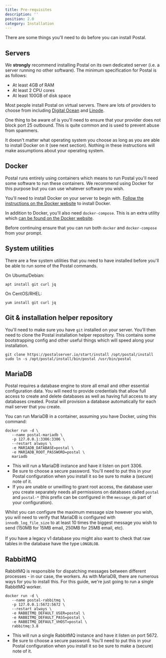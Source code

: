 ```yaml
---
title: Pre-requisites
description: ''
position: 2.0
category: Installation
---
```


There are some things you'll need to do before you can install Postal.

## Servers

We **strongly** recommend installing Postal on its own dedicated server (i.e. a server running no other software). The minimum specification for Postal is as follows:

* At least 4GB of RAM
* At least 2 CPU cores
* At least 100GB of disk space

Most people install Postal on virtual servers. There are lots of providers to choose from including [Digital Ocean](https://m.do.co/c/17696597a9ed) and [Linode](https://www.linode.com).

One thing to be aware of is you'll need to ensure that your provider does not block port 25 outbound. This is quite common and is used to prevent abuse from spammers.

It doesn't matter what operating system you choose as long as you are able to install Docker on it (see next section). Nothing in these instructions will make assumptions about your operating system.

## Docker

Postal runs entirely using containers which means to run Postal you'll need some software to run these containers. We recommend using Docker for this purpose but you can use whatever software you wish.

You'll need to install Docker on your server to begin with. [Follow the instructions on the Docker website](https://docs.docker.com/get-docker/) to install Docker.

In addition to Docker, you'll also need `docker-compose`. This is an extra utility which [can be found on the Docker website](https://docs.docker.com/compose/install/).

Before continuing ensure that you can run both `docker` and `docker-compose` from your prompt.

## System utilities

There are a few system utilities that you need to have installed before you'll be able to run some of the Postal commands.

On Ubuntu/Debian:

```
apt install git curl jq
```

On CentOS/RHEL:

```
yum install git curl jq
```

## Git & installation helper repository

You'll need to make sure you have `git` installed on your server. You'll then need to clone the Postal installation helper repository. This contains some bootstrapping config and other useful things which will speed along your installation.

```
git clone https://postalserver.io/start/install /opt/postal/install
sudo ln -s /opt/postal/install/bin/postal /usr/bin/postal
```

## MariaDB

Postal requires a database engine to store all email and other essential configuration data. You will need to provide credentials that allow full access to create and delete databases as well as having full access to any databases created. Postal will provision a database automatically for each mail server that you create.

You can run MariaDB in a container, assuming you have Docker, using this command:

```
docker run -d \
   --name postal-mariadb \
   -p 127.0.0.1:3306:3306 \
   --restart always \
   -e MARIADB_DATABASE=postal \
   -e MARIADB_ROOT_PASSWORD=postal \
   mariadb
```

* This will run a MariaDB instance and have it listen on port 3306.
* Be sure to choose a secure password. You'll need to put this in your Postal configuration when you install it so be sure to make a (secure) note of it.
* If you are unable or unwilling to grant root access, the database user you create separately needs all permissions on databases called `postal` and `postal-*` (this prefix can be configured in the `message_db` part of your configuration).

<alert>
Whilst you can configure the maximum message size however you wish, you will need to verify that MariaDB is configured with <code>innodb_log_file_size</code> to at least 10 times the biggest message you wish to send (150MB for 15MB email, 250MB for 25MB email, etc).<br><br>If you have a legacy v1 database you might also want to check that raw tables in the database have the type <code>LONGBLOB</code>.
</alert>

## RabbitMQ

RabbitMQ is responsible for dispatching messages between different processes - in our case, the workers. As with MariaDB, there are numerous ways for you to install this. For this guide, we're just going to run a single RabbitMQ worker.

```
docker run -d \
   --name postal-rabbitmq \
   -p 127.0.0.1:5672:5672 \
   --restart always \
   -e RABBITMQ_DEFAULT_USER=postal \
   -e RABBITMQ_DEFAULT_PASS=postal \
   -e RABBITMQ_DEFAULT_VHOST=postal \
   rabbitmq:3.8
```

* This will run a single RabbitMQ instance and have it listen on port 5672.
* Be sure to choose a secure password. You'll need to put this in your Postal configuration when you install it so be sure to make a (secure) note of it.
